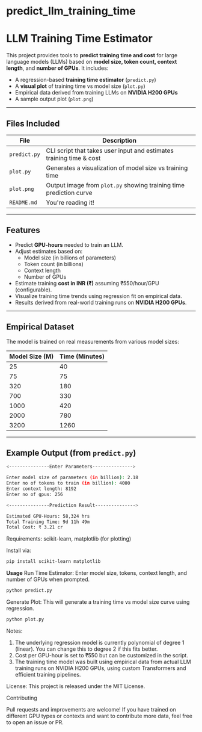 # predict_llm_training_time

# LLM Training Time Estimator

This project provides tools to **predict training time and cost** for large language models (LLMs) based on **model size, token count, context length**, and **number of GPUs**. It includes:

- A regression-based **training time estimator** (`predict.py`)
- A **visual plot** of training time vs model size (`plot.py`)
- Empirical data derived from training LLMs on **NVIDIA H200 GPUs**
- A sample output plot (`plot.png`)

---

## Files Included

| File        | Description |
|-------------|-------------|
| `predict.py` | CLI script that takes user input and estimates training time & cost |
| `plot.py`    | Generates a visualization of model size vs training time |
| `plot.png`   | Output image from `plot.py` showing training time prediction curve |
| `README.md`  | You're reading it! |

---

## Features

- Predict **GPU-hours** needed to train an LLM.
- Adjust estimates based on:
  - Model size (in billions of parameters)
  - Token count (in billions)
  - Context length
  - Number of GPUs
- Estimate training **cost in INR (₹)** assuming ₹550/hour/GPU (configurable).
- Visualize training time trends using regression fit on empirical data.
- Results derived from real-world training runs on **NVIDIA H200 GPUs**.

---

## Empirical Dataset

The model is trained on real measurements from various model sizes:

| Model Size (M) | Time (Minutes) |
|----------------|----------------|
| 25             | 40             |
| 75             | 75             |
| 320            | 180            |
| 700            | 330            |
| 1000           | 420            |
| 2000           | 780            |
| 3200           | 1260           |

---

## Example Output (from `predict.py`)

```bash
<---------------Enter Parameters--------------->

Enter model size of parameters (in billion): 2.18
Enter no of tokens to train (in billion): 4000
Enter context length: 8192
Enter no of gpus: 256

<---------------Prediction Result--------------->

Estimated GPU-Hours: 58,324 hrs
Total Training Time: 9d 11h 49m
Total Cost: ₹ 3.21 cr
```

Requirements: scikit-learn, matplotlib (for plotting)

Install via:

```bash
pip install scikit-learn matplotlib
```

**Usage**
Run Time Estimator: Enter model size, tokens, context length, and number of GPUs when prompted.
```bash
python predict.py
```

Generate Plot: This will generate a training time vs model size curve using regression.
```bash
python plot.py
```

Notes: 
1. The underlying regression model is currently polynomial of degree 1 (linear). You can change this to degree 2 if this fits better.
2. Cost per GPU-hour is set to ₹550 but can be customized in the script.
3. The training time model was built using empirical data from actual LLM training runs on NVIDIA H200 GPUs, using custom Transformers and efficient training pipelines.

License: This project is released under the MIT License.

Contributing

Pull requests and improvements are welcome! If you have trained on different GPU types or contexts and want to contribute more data, feel free to open an issue or PR.

